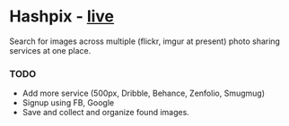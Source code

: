 # Hashpix - [live](http://hashpix.arrc.in)

Search for images across multiple (flickr, imgur at present) photo sharing services at one place.

### TODO
- Add more service (500px, Dribble, Behance, Zenfolio, Smugmug)
- Signup using FB, Google
- Save and collect and organize found images.
